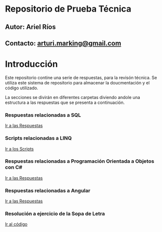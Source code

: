 # Repositorio de Prueba Técnica
## Autor: Ariel Ríos

## Contacto: arturi.marking@gmail.com
# Introducción

Este repositorio contine una seríe de respuestas, para la revisón técnica. Se utiliza este sistema de repositorio para almacenar la doucmentación y el código utilizado.

La secciones se divirán en diferentes carpetas diviendo andole una estructura a las respuestas que se presenta a continuación.

### Respuestas relacionadas a SQL
[Ir a las Respuestas](./sql/answer_sql.md)

### Scripts relacionadas a LINQ
[Ir a los Scripts](./linq/script_linq.cs)

### Respuestas relacionadas a Programación Orientada a Objetos con C#
[Ir a las Respuestas](./poo/answer_poo.md)

### Respuestas relacionadas a Angular
[Ir a las Respuestas](./angular/answer_ng.md)

### Resolución a ejercicio de la Sopa de Letra
[Ir al código](./alphabet-soup/README.md)
